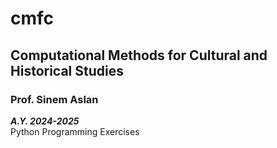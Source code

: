 # cmfc

## Computational Methods for Cultural and Historical Studies
### Prof. Sinem Aslan
***A.Y. 2024-2025*** \
Python Programming Exercises